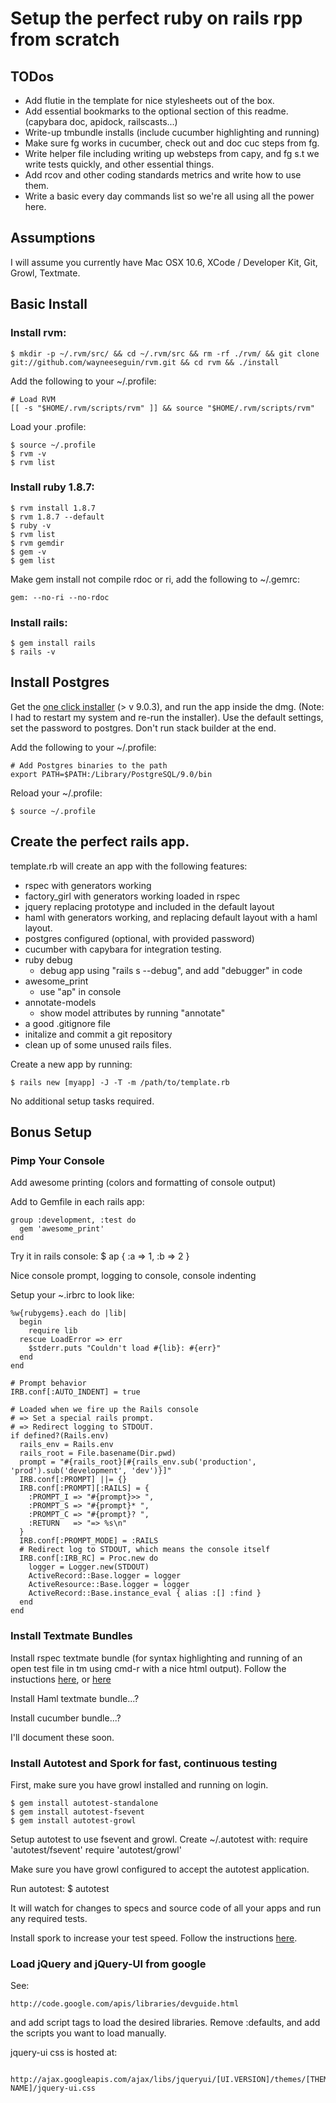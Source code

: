 # Setup the perfect ruby on rails rpp from scratch

## TODos

* Add flutie in the template for nice stylesheets out of the box.
* Add essential bookmarks to the optional section of this readme. (capybara doc, apidock, railscasts...)
* Write-up tmbundle installs (include cucumber highlighting and running)
* Make sure fg works in cucumber, check out and doc cuc steps from fg.
* Write helper file including writing up websteps from capy, and fg s.t we write tests quickly, and other essential things.
* Add rcov and other coding standards metrics and write how to use them.
* Write a basic every day commands list so we're all using all the power here.

## Assumptions

I will assume you currently have Mac OSX 10.6, XCode / Developer Kit, Git, Growl, Textmate.

## Basic Install

### Install rvm:

    $ mkdir -p ~/.rvm/src/ && cd ~/.rvm/src && rm -rf ./rvm/ && git clone git://github.com/wayneeseguin/rvm.git && cd rvm && ./install

Add the following to your ~/.profile:

    # Load RVM
    [[ -s "$HOME/.rvm/scripts/rvm" ]] && source "$HOME/.rvm/scripts/rvm"

Load your .profile:

    $ source ~/.profile
    $ rvm -v
    $ rvm list

### Install ruby 1.8.7:

    $ rvm install 1.8.7
    $ rvm 1.8.7 --default
    $ ruby -v
    $ rvm list
    $ rvm gemdir
    $ gem -v
    $ gem list

Make gem install not compile rdoc or ri, add the following to ~/.gemrc:
  
    gem: --no-ri --no-rdoc

### Install rails:

    $ gem install rails
    $ rails -v

## Install Postgres  

Get the [one click installer](http://www.postgresql.org/download/macosx) (> v 9.0.3), and run the app inside the dmg. (Note: I had to restart my system and re-run the installer). Use the default settings, set the password to postgres. Don't run stack builder at the end.

Add the following to your ~/.profile:

    # Add Postgres binaries to the path
    export PATH=$PATH:/Library/PostgreSQL/9.0/bin

Reload your ~/.profile:

    $ source ~/.profile

## Create the perfect rails app.

template.rb will create an app with the following features:

* rspec with generators working
* factory_girl with generators working loaded in rspec
* jquery replacing prototype and included in the default layout
* haml with generators working, and replacing default layout with a haml layout.
* postgres configured (optional, with provided password)
* cucumber with capybara for integration testing.
* ruby debug
  * debug app using "rails s --debug", and add "debugger" in code
* awesome_print
  * use "ap" in console
* annotate-models
  * show model attributes by running "annotate"
* a good .gitignore file
* initalize and commit a git repository
* clean up of some unused rails files.

Create a new app by running:

    $ rails new [myapp] -J -T -m /path/to/template.rb

No additional setup tasks required.
    
## Bonus Setup

### Pimp Your Console

Add awesome printing (colors and formatting of console output)

Add to Gemfile in each rails app:

    group :development, :test do
      gem 'awesome_print'
    end

Try it in rails console:
    $ ap { :a => 1, :b => 2 }

Nice console prompt, logging to console, console indenting

Setup your ~.irbrc to look like:

    %w{rubygems}.each do |lib| 
      begin 
        require lib 
      rescue LoadError => err
        $stderr.puts "Couldn't load #{lib}: #{err}"
      end
    end

    # Prompt behavior
    IRB.conf[:AUTO_INDENT] = true

    # Loaded when we fire up the Rails console
    # => Set a special rails prompt.
    # => Redirect logging to STDOUT.   
    if defined?(Rails.env)
      rails_env = Rails.env
      rails_root = File.basename(Dir.pwd)
      prompt = "#{rails_root}[#{rails_env.sub('production', 'prod').sub('development', 'dev')}]"
      IRB.conf[:PROMPT] ||= {}
      IRB.conf[:PROMPT][:RAILS] = {
        :PROMPT_I => "#{prompt}>> ",
        :PROMPT_S => "#{prompt}* ",
        :PROMPT_C => "#{prompt}? ",
        :RETURN   => "=> %s\n" 
      }
      IRB.conf[:PROMPT_MODE] = :RAILS
      # Redirect log to STDOUT, which means the console itself
      IRB.conf[:IRB_RC] = Proc.new do
        logger = Logger.new(STDOUT)
        ActiveRecord::Base.logger = logger
        ActiveResource::Base.logger = logger
        ActiveRecord::Base.instance_eval { alias :[] :find }
      end
    end


### Install Textmate Bundles

Install rspec textmate bundle (for syntax highlighting and running of an open test file in tm using cmd-r with a nice html output). Follow the instuctions [here](http://rspec.info/documentation/tools/extensions/editors/textmate.html), or [here](http://stackoverflow.com/questions/3532538/installing-rspec-bundle-for-textmate)

Install Haml textmate bundle...?

Install cucumber bundle...?

I'll document these soon.

### Install Autotest and Spork for fast, continuous testing

First, make sure you have growl installed and running on login.

    $ gem install autotest-standalone
    $ gem install autotest-fsevent
    $ gem install autotest-growl

Setup autotest to use fsevent and growl. Create ~/.autotest with:
  	require 'autotest/fsevent'
  	require 'autotest/growl'

Make sure you have growl configured to accept the autotest application.

Run autotest:
    $ autotest

It will watch for changes to specs and source code of all your apps and run any required tests.

Install spork to increase your test speed. Follow the instructions [here](
http://www.rubyinside.com/how-to-rails-3-and-rspec-2-4336.html).

### Load jQuery and jQuery-UI from google

See: 

    http://code.google.com/apis/libraries/devguide.html 

and add script tags to load the desired libraries. Remove :defaults, and add the scripts you want to load manually.

jquery-ui css is hosted at:
      
      http://ajax.googleapis.com/ajax/libs/jqueryui/[UI.VERSION]/themes/[THEME-NAME]/jquery-ui.css




